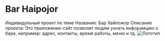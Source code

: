 # Bar Haipojor
 Индивидульный проект по теме 
 Название: Бар Хайпожор
 Описание проекта: Это приложение-сайт позволит людям узнать инфорамцию о баре, например: адрес, контакты, время работы, меню и тд. 
![Логотип](https://octodex.github.com/images/orderedlistocat.png "Логотип GitHub")
